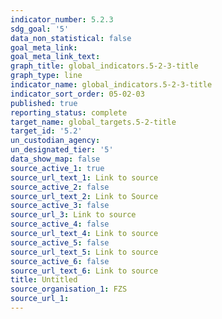 ```yaml
---
indicator_number: 5.2.3
sdg_goal: '5'
data_non_statistical: false
goal_meta_link: 
goal_meta_link_text: 
graph_title: global_indicators.5-2-3-title
graph_type: line
indicator_name: global_indicators.5-2-3-title
indicator_sort_order: 05-02-03
published: true
reporting_status: complete
target_name: global_targets.5-2-title
target_id: '5.2'
un_custodian_agency:
un_designated_tier: '5'
data_show_map: false
source_active_1: true
source_url_text_1: Link to source
source_active_2: false
source_url_text_2: Link to Source
source_active_3: false
source_url_3: Link to source
source_active_4: false
source_url_text_4: Link to source
source_active_5: false
source_url_text_5: Link to source
source_active_6: false
source_url_text_6: Link to source
title: Untitled
source_organisation_1: FZS 
source_url_1: 
---
```


